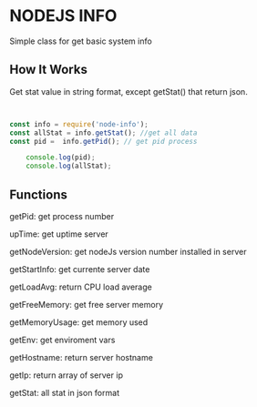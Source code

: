 NODEJS INFO
===================
Simple class for get basic system info


How It Works
-------------
Get stat value in string format, except getStat() that return json.


```javascript


const info = require('node-info');
const allStat = info.getStat(); //get all data
const pid =  info.getPid(); // get pid process

    console.log(pid);
    console.log(allStat);

```



Functions
-------------

getPid: get process number

upTime: get uptime server

getNodeVersion: get nodeJs version number installed in server

getStartInfo: get currente server date

getLoadAvg: return CPU load average

getFreeMemory: get free server memory

getMemoryUsage: get memory used

getEnv: get enviroment vars

getHostname: return server hostname

getIp: return array of server ip

getStat: all stat in json format